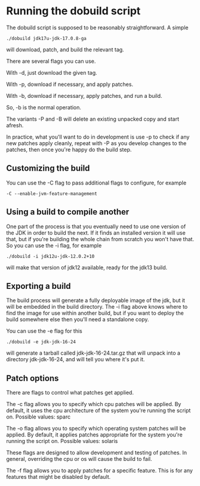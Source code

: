 # Running the dobuild script

The dobuild script is supposed to be reasonably straightforward. A
simple

    ./dobuild jdk17u-jdk-17.0.8-ga

will download, patch, and build the relevant tag.

There are several flags you can use.

With -d, just download the given tag.

With -p, download if necessary, and apply patches.

With -b, download if necessary, apply patches, and run a build.

So, -b is the normal operation.

The variants -P and -B will delete an existing unpacked copy and start
afresh.

In practice, what you'll want to do in development is use -p to check
if any new patches apply cleanly, repeat with -P as you develop changes
to the patches, then once you're happy do the build step.

## Customizing the build

You can use the -C flag to pass additional flags to configure, for example

    -C --enable-jvm-feature-management

## Using a build to compile another

One part of the process is that you eventually need to use one version of
the JDK in order to build the next. If it finds an installed version it
will use that, but if you're building the whole chain from scratch you
won't have that. So you can use the -i flag, for example

    ./dobuild -i jdk12u-jdk-12.0.2+10

will make that version of jdk12 available, ready for the jdk13 build.

## Exporting a build

The build process will generate a fully deployable image of the jdk, but it
will be embedded in the build directory. The -i flag above knows where to
find the image for use within another build, but if you want to deploy the
build somewhere else then you'll need a standalone copy.

You can use the -e flag for this

    ./dobuild -e jdk-jdk-16-24

will generate a tarball called jdk-jdk-16-24.tar.gz that will unpack into a
directory jdk-jdk-16-24, and will tell you where it's put it.

## Patch options

There are flags to control what patches get applied.

The -c flag allows you to specify which cpu patches will be applied. By
default, it uses the cpu architecture of the system you're running the
script on. Possible values: sparc

The -o flag allows you to specify which operating system patches will
be applied. By default, it applies patches appropriate for the system
you're running the script on. Possible values: solaris

These flags are designed to allow development and testing of patches.
In general, overriding the cpu or os will cause the build to fail.

The -f flag allows you to apply patches for a specific feature. This
is for any features that might be disabled by default.
